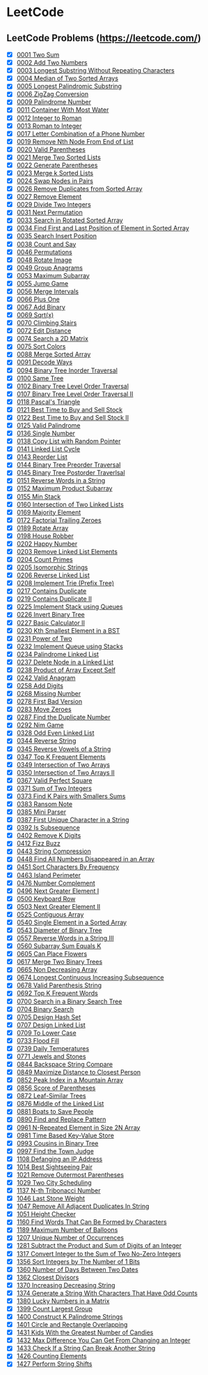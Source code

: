 # LeetCode
## LeetCode Problems (https://leetcode.com/)

- [x] [0001 Two Sum](0001-Two-Sum.py)
- [x] [0002 Add Two Numbers](0002-Add-Two-Numbers.py)
- [x] [0003 Longest Substring Without Repeating Characters](0003-Longest-Substring-Without-Repeating-Characters.py)
- [x] [0004 Median of Two Sorted Arrays](0004-Median-of-Two-Sorted-Arrays.py)
- [x] [0005 Longest Palindromic Substring](0005-Longest-Palindromic-Substring.py)
- [x] [0006 ZigZag Conversion](0006-ZigZag-Conversion.py)
- [x] [0009 Palindrome Number](0009-Palindrome-Number.py)
- [x] [0011 Container With Most Water](0011-Container-With-Most-Water.py)
- [x] [0012 Integer to Roman](0012-Integer-to-Roman.py)
- [x] [0013 Roman to Integer](0013-Roman-to-Integer.py)
- [x] [0017 Letter Combination of a Phone Number](0017-Letter-Combinations-of-a-Phone-Number.py)
- [x] [0019 Remove Nth Node From End of List](0019-Remove-Nth-Node-From-End-of-List.py)
- [x] [0020 Valid Parentheses](0020-Valid-Parentheses.py)
- [x] [0021 Merge Two Sorted Lists](0021-Merge-Two-Sorted-Lists.py)
- [x] [0022 Generate Parentheses](0022-Generate-Parentheses.py)
- [x] [0023 Merge k Sorted Lists](0023-Merge-k-Sorted-Lists.py)
- [x] [0024 Swap Nodes in Pairs](0024-Swap-Nodes-in-Pairs.py)
- [x] [0026 Remove Duplicates from Sorted Array](0026-Remove-Duplicates-from-Sorted-Array.py)
- [x] [0027 Remove Element](0027-Remove-Element.py)
- [x] [0029 Divide Two Integers](0029-Divide-Two_integers.py)
- [x] [0031 Next Permutation](0031-Next-Permutation.py)
- [x] [0033 Search in Rotated Sorted Array](0033-Search-in-Rotated-Sorted-Array.py)
- [x] [0034 Find First and Last Position of Element in Sorted Array](0034-Find-First-and-Last-Position-of-Element-in-Sorted-Array.py)
- [x] [0035 Search Insert Position](0035-Search-Insert-Position.py)
- [x] [0038 Count and Say](0038-Count-and-Say.py)
- [x] [0046 Permutations](0046-Permutations.py)
- [x] [0048 Rotate Image](0048-Rotate-Image.py)
- [x] [0049 Group Anagrams](0049-Group-Anagrams.py)
- [x] [0053 Maximum Subarray](0053-Maximum-Subarray.py)
- [x] [0055 Jump Game](0055-Jump-Game.py)
- [x] [0056 Merge Intervals](0056-Merge-Intervals.py)
- [x] [0066 Plus One](0066-Plus-One.py)
- [x] [0067 Add Binary](0067-Add-Binary.py)
- [x] [0069 Sqrt(x)](0069-Sqrt(x).py)
- [x] [0070 Climbing Stairs](0070-Climbing-Stairs.py)
- [x] [0072 Edit Distance](0072-Edit-Distance.py)
- [x] [0074 Search a 2D Matrix](0074-Search-a-2D-Matrix.py)
- [x] [0075 Sort Colors](0075-Sort-Colors.py)
- [x] [0088 Merge Sorted Array](0088-Merge-Sorted-Array.py)
- [x] [0091 Decode Ways](0091-Decode-Ways.py)
- [x] [0094 Binary Tree Inorder Traversal](0094-Binary-Tree-Inorder-Traversal.py)
- [x] [0100 Same Tree](0100-Same-Tree.py)
- [x] [0102 Binary Tree Level Order Traversal](0102-Binary-Tree-Level-Order-Traversal.py)
- [x] [0107 Binary Tree Level Order Traversal II](0107-Binary-Tree-Level-Order-Traversal-II.py)
- [x] [0118 Pascal's Triangle](0118-Pascal-Triangle.py)
- [x] [0121 Best Time to Buy and Sell Stock](0121-Best-Time-To-Buy-and-Sell-Stock.py)
- [x] [0122 Best Time to Buy and Sell Stock II](0122-Best-Time-To-Buy-and-Sell-Stock-II.py)
- [x] [0125 Valid Palindrome](0125-Valid-Palindrome.py)
- [x] [0136 Single Number](0136-Single-Number.py)
- [x] [0138 Copy List with Random Pointer](0138-Copy-List-with-Random-Pointer.py)
- [x] [0141 Linked List Cycle](0141-Linked-List-Cycle.py)
- [x] [0143 Reorder List](0143-Reorder-List.py)
- [x] [0144 Binary Tree Preorder Traversal](0144-Binary-Tree-Preorder-Traversal.py)
- [x] [0145 Binary Tree Postorder Traverlsal](0145-Binary-Tree-Postorder-Traversal.py)
- [x] [0151 Reverse Words in a String](0151-Reverse-Words-in-a-String.py)
- [x] [0152 Maximum Product Subarray](0152-Maximum-Product-Subarray.py)
- [x] [0155 Min Stack](0155-Min-Stack.py)
- [x] [0160 Intersection of Two Linked Lists](0160-Intersection-of-Two-Linked-List.py)
- [x] [0169 Majority Element](0169-Majority-Element.py)
- [x] [0172 Factorial Trailing Zeroes](0172-Factorial-Trailing-Zeroes.py)
- [x] [0189 Rotate Array](0189-Rotate-Array.py)
- [x] [0198 House Robber](0198-House-Robber.py)
- [x] [0202 Happy Number](0202-Happy-Number.py)
- [x] [0203 Remove Linked List Elements](0203-Remove-Linked-List-Elements.py)
- [x] [0204 Count Primes](0204-Count-Primes.py)
- [x] [0205 Isomorphic Strings](0205-Isomorphic-Strings.py)
- [x] [0206 Reverse Linked List](0206-Reverse-Linked-List.py)
- [x] [0208 Implement Trie (Prefix Tree)](0208-Implement-Trie-(Prefix-Tree).py)
- [x] [0217 Contains Duplicate](0217-Contains-Duplicate.py)
- [x] [0219 Contains Duplicate II](0219-Contains-Duplicate-II.py)
- [x] [0225 Implement Stack using Queues](0225-Implement-Stack-using-Queue.py)
- [x] [0226 Invert Binary Tree](0226-Invert-Binary-Tree.py)
- [x] [0227 Basic Calculator II](0227-Basic-Calculator-II.py)
- [x] [0230 Kth Smallest Element in a BST](0230-Kth-Smallest-Element-in-a-BST.py)
- [x] [0231 Power of Two](0231-Power-of-Two.py)
- [x] [0232 Implement Queue using Stacks](0232-Implement-Queue-using-Stacks.py)
- [x] [0234 Palindrome Linked List](0234-Palindrome-Linked-List.py)
- [x] [0237 Delete Node in a Linked List](0237-Delete-Node-in-a-Linked-List.py)
- [x] [0238 Product of Array Except Self](0238-Product-of-Array-Except-Self.py)
- [x] [0242 Valid Anagram](0242-Valid-Anagram.py)
- [x] [0258 Add Digits](0258-Add-Digits.py)
- [x] [0268 Missing Number](0268-Missing-Number.py)
- [x] [0278 First Bad Version](0278-First-Bad-Version.py)
- [x] [0283 Move Zeroes](0283-Move-Zeroes.py)
- [x] [0287 Find the Duplicate Number](0287-Find-the-Duplicate-Number.py)
- [x] [0292 Nim Game](0292-Nim-Game.py)
- [x] [0328 Odd Even Linked List](0328-Odd-Even-Linked-List.py)
- [x] [0344 Reverse String](0344-Reverse-String.py)
- [x] [0345 Reverse Vowels of a String](0345-Reverse-Vowels-of-a-String.py)
- [x] [0347 Top K Frequent Elements](0347-Top-K-Frequent-Elements.py)
- [x] [0349 Intersection of Two Arrays](0349-Intersection-Of-Two-Arrays.py)
- [x] [0350 Intersection of Two Arrays II](0350-Intersection-of-Two-Arrays-II.py)
- [x] [0367 Valid Perfect Square](0367-Valid-Perfect-Square.py)
- [x] [0371 Sum of Two Integers](0371-Sum-of-Two-Integers.py)
- [x] [0373 Find K Pairs with Smallers Sums](0373-Find-K-Pairs-with-Smallest-Sums.py)
- [x] [0383 Ransom Note](0383-Ransom-Note.py)
- [x] [0385 Mini Parser](0385-Mini-Parser.py)
- [x] [0387 First Unique Character in a String](0387-First-Unique-Characcter-in-a-String.py)
- [x] [0392 Is Subsequence](0392-Is-Subsequence.py)
- [x] [0402 Remove K Digits](0402-Remove-K-Digits.py)
- [x] [0412 Fizz Buzz](0412-Fizz-Buzz.py)
- [x] [0443 String Compression](0443-String-Compression.py)
- [x] [0448 Find All Numbers Disappeared in an Array](0448-Find-All-Numbers-Disappeared-in-an-Array.py)
- [x] [0451 Sort Characters By Frequency](0451-Sort-Characters-By-Frequency.py)
- [x] [0463 Island Perimeter](0463-Island-Perimeter.py)
- [x] [0476 Number Complement](0476-Number-Complement.py)
- [x] [0496 Next Greater Element I](0496-Next-Greater-Element-I.py)
- [x] [0500 Keyboard Row](0500-Keyboard-Row.py)
- [x] [0503 Next Greater Element II](0503-Next-Greater-Element-II.py)
- [x] [0525 Contiguous Array](0525-Contiguous-Array.py)
- [x] [0540 Single Element in a Sorted Array](0540-Single-Element-in-a-Sorted-Array.py)
- [x] [0543 Diameter of Binary Tree](0543-Diameter-of-Binary-Tree.py)
- [x] [0557 Reverse Words in a String III](0557-Reverse-Words-in-a-String-III.py)
- [x] [0560 Subarray Sum Equals K](0560-Subarray-Sum-Equals-K.py)
- [x] [0605 Can Place Flowers](0605-Can-Place-Flowers.py)
- [x] [0617 Merge Two Binary Trees](0617-Merge-Two-Binary-Trees.py)
- [x] [0665 Non Decreasing Array](0665-Non-decreasing-Array.py)
- [x] [0674 Longest Continuous Increasing Subsequence](0674-Longest-Continuous-Increasing-Subsequence.py)
- [x] [0678 Valid Parenthesis String](0678-Valid-Parenthesis-String.py)
- [x] [0692 Top K Frequent Words](0692-Top-K-Frequent-Words.py)
- [x] [0700 Search in a Binary Search Tree](0700-Search-in-a-Binary-Search-Tree.py)
- [x] [0704 Binary Search](0704-Binary-Search.py)
- [x] [0705 Design Hash Set](0705-Design-HashSet.py)
- [x] [0707 Design Linked List](0707-Design-Linked_list.py)
- [x] [0709 To Lower Case](0709-To-Lower-Case.py)
- [x] [0733 Flood Fill](0733-Flood-Fill.py)
- [x] [0739 Daily Temperatures](0739-Daily-Temperatures.py)
- [x] [0771 Jewels and Stones](0771-Jewels-and-Stones.py)
- [x] [0844 Backspace String Compare](0844-Backspace-String-Compare.py)
- [x] [0849 Maximize Distance to Closest Person](0849-Maximize-Distance-to-Closest-Person.py)
- [x] [0852 Peak Index in a Mountain Array](0852-Peak-Index-In-A-Mountain-Array.py)
- [x] [0856 Score of Parentheses](0856-Score-of-Parentheses.py)
- [x] [0872 Leaf-Similar Trees](0872-Leaf-Similar-Trees.py)
- [x] [0876 Middle of the Linked List](0876-Middle-of-the-Linked-List.py)
- [x] [0881 Boats to Save People](0881-Boats-to-Save-People.py)
- [x] [0890 Find and Replace Pattern](0890-Find-and-Replace-Pattern.py)
- [x] [0961 N-Repeated Element in Size 2N Array](0961-N-Repeated-Element-in-Size-2N-Array.py)
- [x] [0981 Time Based Key-Value Store](0981-Time-Based-Key-Value-Store.py)
- [x] [0993 Cousins in Binary Tree](0993-Cousins-in-Binary-Tree.py)
- [x] [0997 Find the Town Judge](0997-Find-the-Town-Judge.py)
- [x] [1108 Defanging an IP Address](1108-Defanging-an-IP-Address.py)
- [x] [1014 Best Sightseeing Pair](1014-Best-Sightseeing-Pair.py)
- [x] [1021 Remove Outermost Parentheses](1021-Remove-Outermost-Parentheses.py)
- [x] [1029 Two City Scheduling](1029-Two-City-Scheduling.py)
- [x] [1137 N-th Tribonacci Number](1137-N-th-Tribonacci-Number.py)
- [x] [1046 Last Stone Weight](1046-Last-Stone-Weight.py)
- [x] [1047 Remove All Adjacent Duplicates In String](1047-Remove-All-Adjacent-Duplicates-In-String.py)
- [x] [1051 Height Checker](1051-Height-Checker.py)
- [x] [1160 Find Words That Can Be Formed by Characters](1160-Find-Words-That-Can-Be-Formed-by-Characters.py)
- [x] [1189 Maximum Number of Balloons](1189-Maximum-Number-of-Ballons.py)
- [x] [1207 Unique Number of Occurrences](1207-Unique-Number-of-Occurences.py)
- [x] [1281 Subtract the Product and Sum of Digits of an Integer](1281-Subtract-the-Product-and-Sum-of-Digits-of-an-integer.py)
- [x] [1317 Convert Integer to the Sum of Two No-Zero Integers](1317-Convert-Integer-to-the-Sum-of-Two-No-Zero-Integers.py)
- [x] [1356 Sort Integers by The Number of 1 Bits](1356-Sort-Integers-by-The-Number-of-1-Bits.py)
- [x] [1360 Number of Days Between Two Dates](1360-Number-of-Days-Between-Two-Days.py)
- [x] [1362 Closest Divisors](1362-Closest-Divisors.py)
- [x] [1370 Increasing Decreasing String](1370-Increasing-Decreasing-String.py)
- [x] [1374 Generate a String With Characters That Have Odd Counts](1374-Generate-a-String-With-Characters-That-Have-Odd-Counts.py)
- [x] [1380 Lucky Numbers in a Matrix](1380-Lucky-Numbers-in-a-Matrix.py)
- [x] [1399 Count Largest Group](1399-Count-Largest-Group.py)
- [x] [1400 Construct K Palindrome Strings](1400-Construct-K-Palindrome-Strings.py)
- [x] [1401 Circle and Rectangle Overlapping](1401-Circle-and-Rectangle-Overlapping.py)
- [x] [1431 Kids With the Greatest Number of Candies](1431-Kids-With-the-Greatest-Number-of-Candies.py)
- [x] [1432 Max Difference You Can Get From Changing an Integer](1432-Max-Difference-You-Can-Get-From-Changing-an-Integer.py)
- [x] [1433 Check If a String Can Break Another String](1433-Check-If-a-String-Can-Break-Another-String.py)
- [x] [1426 Counting Elements](1426-Counting-Elements.py)
- [x] [1427 Perform String Shifts](1427-Perform-String-Shifts.py)
